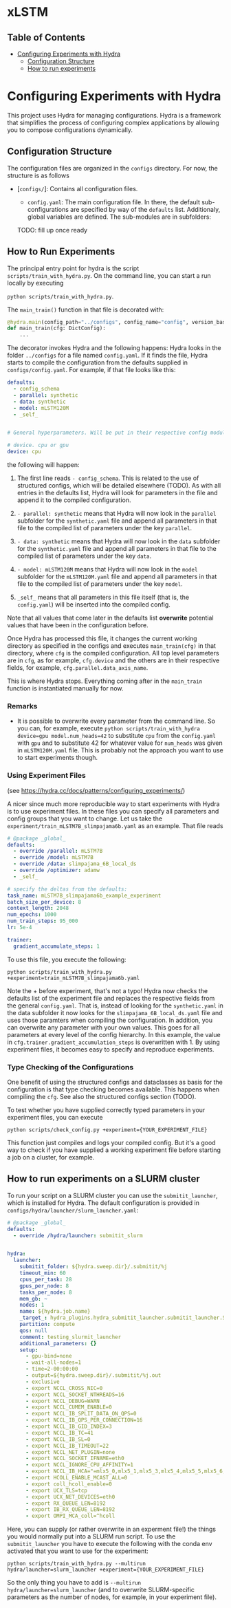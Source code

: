 # xLSTM

## Table of Contents

- [Configuring Experiments with Hydra](#configuring-experiments-with-hydra)
    - [Configuration Structure](#configuration-structure)
    - [How to run experiments](#how-to-run-experiments)

# Configuring Experiments with Hydra

This project uses Hydra for managing configurations. Hydra is a framework that simplifies the process of configuring complex applications by allowing you to compose configurations dynamically.

## Configuration Structure

The configuration files are organized in the `configs` directory. For now, the structure is as follows


- [`configs/`]: Contains all configuration files.
  - `config.yaml`: The main configuration file. In there, the default sub-configurations are specified by way of the
  `defaults` list. Additionaly, global variables are defined.
  The sub-modules are in subfolders:

  TODO: fill up once ready


## How to Run Experiments

The principal entry point for hydra is the script `scripts/train_with_hydra.py`. On the command line, you can start a run locally by executing

```python scripts/train_with_hydra.py```.

The `main_train()` function in that file is decorated with:

```python
@hydra.main(config_path="../configs", config_name="config", version_base="1.3")
def main_train(cfg: DictConfig):
    ...
```

The decorator invokes Hydra and the following happens: Hydra looks in the folder `../configs` for a file named `config.yaml`. If it finds the file,
Hydra starts to compile the configuration from the defaults supplied in `configs/config.yaml`.
For example, if that file looks like this:

```yaml filename="configs/config.yaml"  #TODO: how to show this?
defaults:
  - config_schema
  - parallel: synthetic
  - data: synthetic
  - model: mLSTM120M
  - _self_


# General hyperparameters. Will be put in their respective config modules once they are created.

# device. cpu or gpu
device: cpu
```

the following will happen:

1. The first line reads `- config_schema`. This is related to the use of
structured configs, which will be detailed elsewhere (TODO). As with all entries
in the defaults list, Hydra will look for parameters in the file and append it
to the compiled configuration.

2. `- parallel: synthetic` means that Hydra will now look in the `parallel` subfolder for the `synthetic.yaml`
 file and append all parameters in that file to the compiled list of parameters under the key `parallel`.
3. `- data: synthetic` means that Hydra will now look in the `data` subfolder for the `synthetic.yaml`
 file and append all parameters in that file to the compiled list of parameters under the key `data`.
4. `- model: mLSTM120M` means that Hydra will now look in the `model` subfolder for the `mLSTM120M.yaml`
 file and append all parameters in that file to the compiled list of parameters under the key `model`.
5. `_self_` means that all parameters in this file itself (that is, the `config.yaml`) will be inserted into the
compiled config.

Note that all values that come later in the defaults list **overwrite** potential values that have been in the
configuration before.

Once Hydra has processed this file, it changes the current working directory as specified in the configs
and executes
`main_train(cfg)` in that directory, where `cfg` is the compiled configuration.
All top level parameters are in `cfg`, as for example, `cfg.device` and the
others are in their respective fields, for example, `cfg.parallel.data_axis_name`.

This is where Hydra stops. Everything coming after in the `main_train` function is instantiated manually for now.


### Remarks
- It is possible to overwrite every parameter from the command line. So you can, for example, execute
```python scripts/train_with_hydra device=gpu model.num_heads=42```
to substitute `cpu`
from the `config.yaml` with `gpu` and to substitute 42 for whatever value for `num_heads` was given in `mLSTM120M.yaml` file. This is probably not the approach you want to use to start experiments though.


### Using Experiment Files
(see https://hydra.cc/docs/patterns/configuring_experiments/)

A nicer since much more reproducible way to start experiments with Hydra is to use experiment files. In these files
you can specify all parameters and config groups that you want to change. Let us take the `experiment/train_mLSTM7B_slimpajama6b.yaml` as an example. That file reads

```yaml
# @package _global_
defaults:
  - override /parallel: mLSTM7B
  - override /model: mLSTM7B
  - override /data: slimpajama_6B_local_ds
  - override /optimizer: adamw
  - _self_

# specify the deltas from the defaults:
task_name: mLSTM7B_slimpajama6b_example_experiment
batch_size_per_device: 8
context_length: 2048
num_epochs: 1000
num_train_steps: 95_000
lr: 5e-4

trainer:
  gradient_accumulate_steps: 1
```

To use this file, you execute the following:

```python scripts/train_with_hydra.py +experiment=train_mLSTM7B_slimpajama6b.yaml ```

Note the + before experiment, that's not a typo!
Hydra now checks the defaults list of the experiment file and replaces the respective fields from the general
`config.yaml`. That is, instead of looking for the `synthetic.yaml` in the data subfolder it now looks for the
`slimpajama_6B_local_ds.yaml` file and uses those paramters when compiling the configuration. In addition, you can
overwrite any parameter with your own values. This goes for all parameters at every level of the config hierarchy.
In this example, the value in `cfg.trainer.gradient_accumulation_steps`
 is overwritten with 1.
By using experiment files, it becomes easy to specify and reproduce experiments.

### Type Checking of the Configurations

One benefit of using the structured configs and dataclasses as basis for the configuration is that type checking
becomes available. This happens when compiling the `cfg`. See also the structured configs section (TODO).

To test whether you have supplied correctly typed parameters in your experiment files, you can execute

```python scripts/check_config.py +experiment={YOUR_EXPERIMENT_FILE}```

This function just compiles and logs your compiled config. But it's a good way to check if you have supplied a
working experiment file before starting a job on a cluster, for example.


## How to run experiments on a SLURM cluster
To run your script on a SLURM cluster you can use the `submitit_launcher`, which is installed for Hydra. The
default configuration is provided in `configs/hydra/launcher/slurm_launcher.yaml`:

```yaml
# @package _global_
defaults:
  - override /hydra/launcher: submitit_slurm


hydra:
  launcher:
    submitit_folder: ${hydra.sweep.dir}/.submitit/%j
    timeout_min: 60
    cpus_per_task: 28
    gpus_per_node: 8
    tasks_per_node: 8
    mem_gb: ~
    nodes: 1
    name: ${hydra.job.name}
    _target_: hydra_plugins.hydra_submitit_launcher.submitit_launcher.SlurmLauncher
    partition: compute
    qos: null
    comment: testing_slurmit_launcher
    additional_parameters: {}
    setup:
      - gpu-bind=none
      - wait-all-nodes=1
      - time=2-00:00:00
      - output=${hydra.sweep.dir}/.submitit/%j.out
      - exclusive
      - export NCCL_CROSS_NIC=0
      - export NCCL_SOCKET_NTHREADS=16
      - export NCCL_DEBUG=WARN
      - export NCCL_CUMEM_ENABLE=0
      - export NCCL_IB_SPLIT_DATA_ON_QPS=0
      - export NCCL_IB_QPS_PER_CONNECTION=16
      - export NCCL_IB_GID_INDEX=3
      - export NCCL_IB_TC=41
      - export NCCL_IB_SL=0
      - export NCCL_IB_TIMEOUT=22
      - export NCCL_NET_PLUGIN=none
      - export NCCL_SOCKET_IFNAME=eth0
      - export NCCL_IGNORE_CPU_AFFINITY=1
      - export NCCL_IB_HCA="=mlx5_0,mlx5_1,mlx5_3,mlx5_4,mlx5_5,mlx5_6,mlx5_7,mlx5_8,mlx5_9,mlx5_10,mlx5_12,mlx5_13,mlx5_14,mlx5_15,mlx5_16,mlx5_17"
      - export HCOLL_ENABLE_MCAST_ALL=0
      - export coll_hcoll_enable=0
      - export UCX_TLS=tcp
      - export UCX_NET_DEVICES=eth0
      - export RX_QUEUE_LEN=8192
      - export IB_RX_QUEUE_LEN=8192
      - export OMPI_MCA_coll=^hcoll
```

Here, you can supply (or rather overwrite in an experment file!) the things you would normally put into a SLURM run
script. To use the `submitit_launcher` you have to execute the following with the conda env
activated that you want to use for the experiment:

```python scripts/train_with_hydra.py --multirun hydra/launcher=slurm_launcher +experiment={YOUR_EXPERIMENT_FILE}```

So the only thing you have to add is ```--multirun hydra/launcher=slurm_launcher``` (and to overwrite SLURM-specific parameters as the number of nodes, for example, in your experiment file).
